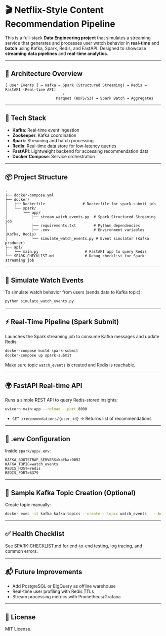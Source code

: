 # 🎬 Netflix-Style Content Recommendation Pipeline

This is a full-stack **Data Engineering project** that simulates a streaming service that generates and processes user watch behavior in **real-time** and **batch** using Kafka, Spark, Redis, and FastAPI. Designed to showcase **streaming data pipelines** and **real-time analytics**.

---

## 🚀 Architecture Overview

```
[ User Events ] → Kafka → Spark (Structured Streaming) → Redis → FastAPI (Real-time API)
                          ↓
                       Parquet (HDFS/S3) → Spark Batch → Aggregates
```

---

## 🔧 Tech Stack

- **Kafka**: Real-time event ingestion
- **Zookeeper**: Kafka coordination
- **Spark**: Streaming and batch processing
- **Redis**: Real-time data store for low-latency queries
- **FastAPI**: Lightweight backend for accessing recommendation data
- **Docker Compose**: Service orchestration

---

## 📦 Project Structure

```
.
├── docker-compose.yml
├── docker/
│   ├── Dockerfile                 # Dockerfile for spark-submit job
│   └── spark/
│       └── app/
│           ├── stream_watch_events.py  # Spark Structured Streaming job
│           ├── requirements.txt        # Python dependencies
│           ├── .env                    # Environment variables (Kafka, Redis)
│           └── simulate_watch_events.py # Event simulator (Kafka producer)
├── api/
│   └── main.py                     # FastAPI app to query Redis
└── SPARK-CHECKLIST.md              # Debug checklist for Spark streaming job
```


---

## 🧪 Simulate Watch Events

To simulate watch behavior from users (sends data to Kafka topic):

```bash
python simulate_watch_events.py
```

---

## ⚡ Real-Time Pipeline (Spark Submit)

Launches the Spark streaming job to consume Kafka messages and update Redis:

```bash
docker-compose build spark-submit
docker-compose up spark-submit
```

Make sure topic `watch_events` is created and Redis is reachable.

---

## 🌍 FastAPI Real-time API

Runs a simple REST API to query Redis-stored insights:

```bash
uvicorn main:app --reload --port 8000
```

- `GET /recommendations/{user_id}` → Returns list of recommendations

---

## 📁 .env Configuration

Inside `spark/app/.env`:

```env
KAFKA_BOOTSTRAP_SERVERS=kafka:9092
KAFKA_TOPIC=watch_events
REDIS_HOST=redis
REDIS_PORT=6379
```

---

## 📄 Sample Kafka Topic Creation (Optional)

Create topic manually:

```bash
docker exec -it kafka kafka-topics --create --topic watch_events   --bootstrap-server kafka:9092 --replication-factor 1 --partitions 1
```

---

## ✅ Health Checklist

See [SPARK-CHECKLIST.md](SPARK-CHECKLIST.md) for end-to-end testing, log tracing, and common errors.

---


## 📬 Future Improvements

- Add PostgreSQL or BigQuery as offline warehouse
- Real-time user profiling with Redis TTLs
- Stream processing metrics with Prometheus/Grafana

---

## 📘 License

MIT License.